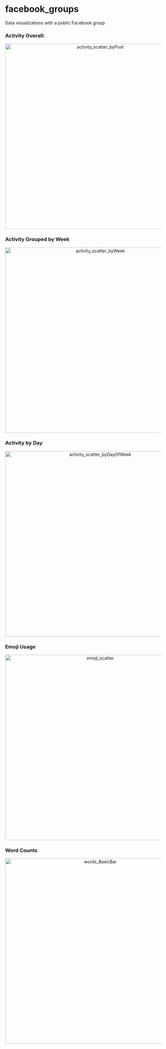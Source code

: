 # facebook_groups
Data visualizations with a public Facebook group


### Activity Overall:
<div>
    <a href="https://plot.ly/~pattersongp/15/?share_key=ZSyZED06CSRmOdjfs2tZz7" target="_blank" title="activity_scatter_byPost" style="display: block; text-align: center;"><img src="https://plot.ly/~pattersongp/15.png?share_key=ZSyZED06CSRmOdjfs2tZz7" alt="activity_scatter_byPost" style="max-width: 100%;width: 600px;"  width="600" onerror="this.onerror=null;this.src='https://plot.ly/404.png';" /></a>
    <script data-plotly="pattersongp:15" sharekey-plotly="ZSyZED06CSRmOdjfs2tZz7" src="https://plot.ly/embed.js" async></script>
</div>

### Activity Grouped by Week
<div>
    <a href="https://plot.ly/~pattersongp/17/?share_key=9Rza60RFm2cp1GNqY77mYs" target="_blank" title="activity_scatter_byWeek" style="display: block; text-align: center;"><img src="https://plot.ly/~pattersongp/17.png?share_key=9Rza60RFm2cp1GNqY77mYs" alt="activity_scatter_byWeek" style="max-width: 100%;width: 600px;"  width="600" onerror="this.onerror=null;this.src='https://plot.ly/404.png';" /></a>
    <script data-plotly="pattersongp:17" sharekey-plotly="9Rza60RFm2cp1GNqY77mYs" src="https://plot.ly/embed.js" async></script>
</div>

### Activity by Day

<div>
    <a href="https://plot.ly/~pattersongp/13/?share_key=K8gsSYv8nhIS7vOvvzQGWf" target="_blank" title="activity_scatter_byDayOfWeek" style="display: block; text-align: center;"><img src="https://plot.ly/~pattersongp/13.png?share_key=K8gsSYv8nhIS7vOvvzQGWf" alt="activity_scatter_byDayOfWeek" style="max-width: 100%;width: 600px;"  width="600" onerror="this.onerror=null;this.src='https://plot.ly/404.png';" /></a>
    <script data-plotly="pattersongp:13" sharekey-plotly="K8gsSYv8nhIS7vOvvzQGWf" src="https://plot.ly/embed.js" async></script>
</div>

### Emoji Usage

<div>
    <a href="https://plot.ly/~pattersongp/19/?share_key=q3aN36ILr8LTQ2ydsAUUbl" target="_blank" title="emoji_scatter" style="display: block; text-align: center;"><img src="https://plot.ly/~pattersongp/19.png?share_key=q3aN36ILr8LTQ2ydsAUUbl" alt="emoji_scatter" style="max-width: 100%;width: 600px;"  width="600" onerror="this.onerror=null;this.src='https://plot.ly/404.png';" /></a>
    <script data-plotly="pattersongp:19" sharekey-plotly="q3aN36ILr8LTQ2ydsAUUbl" src="https://plot.ly/embed.js" async></script>
</div>

### Word Counts

<div>
    <a href="https://plot.ly/~pattersongp/3/?share_key=9uwbnmGv1i7JgW13HKffcR" target="_blank" title="words_BasicBar" style="display: block; text-align: center;"><img src="https://plot.ly/~pattersongp/3.png?share_key=9uwbnmGv1i7JgW13HKffcR" alt="words_BasicBar" style="max-width: 100%;width: 600px;"  width="600" onerror="this.onerror=null;this.src='https://plot.ly/404.png';" /></a>
    <script data-plotly="pattersongp:3" sharekey-plotly="9uwbnmGv1i7JgW13HKffcR" src="https://plot.ly/embed.js" async></script>
</div>

